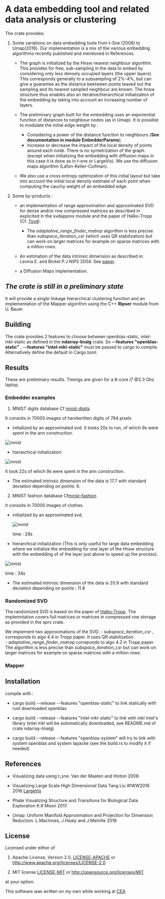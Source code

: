 # A data embedding tool and related data analysis or clustering

The crate provides:

1. Some variations on data embedding tools from t-Sne (2008) to Umap(2018).
   Our implementation is a mix of the various embedding algorithms
    recently published and mentioned in References.

   - The graph is initialized by the Hnsw nearest neighbour algorithm.  
     This provides for free, sub-sampling in the data to embed by considering only less densely occupied layers (the upper layers). This corresponds generally to a subsampling of 2%-4%, but can give a guarantee as the distance beetween points leaved out the sampling and its nearest sampled neighbour are known. The hnsw structure thus enables also an iterative/hierarchical initialization of the embedding by taking into account an increasing number of layers.
  
   - The preliminary graph built for the embedding uses an exponential function of distances to neighbour nodes (as in Umap). It is possible to modulate the initial edge weight by :
     - Considering a power of the distance function to neighbours (**See documentation in module EmbedderParams**).  
     - Increase or decrease the impact of the local density of points around each node. There is no symetrization of the graph. (except when initializing the embedding with diffusion maps in this case it is done as in t-sne or LargeVis). We use the diffusion maps algorithm (Lafon-Keller-Coifman).

   - We also use a cross entropy optimization of this initial layout but take into account the initial local density estimate of each point when computing the cauchy weight of an embedded edge.
   
 2. Some by-products :
   
    - an implementation of range approximation and approximated SVD for dense and/or row compressed matrices as described in explicited in the svdapprox module and the paper of Halko-Tropp (Cf. [Tsvd](https://arxiv.org/abs/0909.4061)).
  
        - The *adaptative_range_finder_matrep* algorithm is less precise than *subspace_iteration_csr* (which uses QR stabilization)
        but can work on larger matrices for example on sparse matrices with a million rows.

    - An estimation of the data intrinsic dimension as described in:  
            Levina E. and Bickel P.J NIPS 2004.  See [paper](https://www.stat.berkeley.edu/~bickel/mldim.pdf).
  
    - a Diffusion Maps implementation.


## *The crate is still in a preliminary state*

It will provide a single-linkage hierarchical clustering function and an implementation of the Mapper algorithm using the C++ **Ripser** module from U. Bauer.

## Building

 The crate provides 2 features to choose between openblas-static, intel-mkl-static as defined in the  **ndarray-linalg** crate. 
So **--features "openblas-static"** , **--features "intel-mkl-static"** must be passed to cargo to compile. Alternatively define the default in Cargo.toml.
## Results

These are preliminary results.
Timings are given for a 8-core i7 @2.3 Ghz laptop.

### Embedder examples

1. MNIST digits database  Cf [mnist-digits](http://yann.lecun.com/exdb/mnist/)

It consists in 70000 images of handwritten digits of 784 pixels

- initialized by an approximated svd.
It tooks 20s to run, of which 9s were spent in the ann construction.

![mnist](Images/mnist-digits-B15S0.5E10G3k8-v3-20s-compressed.jpg)

- hierarchical initialization

![mnist](Images/mnist-digits-HB15S0.5E10G3k8-v3-22s-compressed.jpg)

It took 22s of which 9s were spent in the ann construction.

- The estimated intrinsic dimension of the data is 17.7 with standard deviation depending on points: 6.

2. MNIST fashion database Cf[mnist-fashion](https://github.com/zalandoresearch/fashion-mnist/tree/master/data/fashion)

It conssits in 70000 images of clothes.

- initialized by an approximated svd.
  
  ![mnist](Images/mnist-fashion-B15S0.5G2E10k5-29s-compressed.jpg)

   time : 29s
- hierarchical initialization
  (This is only useful for large data embedding where we initialize the embedding for one layer of the Hnsw structure with the embedding of 
  of the layer just above to speed up the process).

 ![mnist](Images/mnist-fashion-HB15S0.5G2E10k5-34s-compressed.jpg)

 time : 34s 
   
- The estimated intrinsic dimension of the data is 20.9 with standard deviation depending on points : 11.8


### Randomized SVD

The randomized SVD is based on the paper of [Halko-Tropp](https://epubs.siam.org/doi/abs/10.1137/090771806).
The implemntation covers full matrices or matrices in compressed row storage as provided in the *sprs* crate.

We implement two approximations of the SVD.
       - *subspace_iteration_csr* , corresponds to algo 4.4 in Tropp paper. It uses QR stabilization.  
       - *adaptative_range_finder_matrep* correponds to algo 4.2 in Tropp paper.  The algorithm is less precise than *subspace_iteration_csr* but can work on larger matrices for example on sparse matrices with a million rows.
### Mapper


## Installation

compile with : 

* cargo build --release --features "openblas-static" to link statically with rust downloaded openblas
  
* cargo build --release --features "intel-mkl-static" to link with mkl intel's library 
    (intel mkl will be automatically downloaded, see README.md of crate ndarray-linalg)

* cargo build --release  --features "openblas-system" will try to link with system openblas and system lapacke
  (see the build.rs to modify it if needed)
## References

- Visualizing data using t_sne.
  Van der Maaten and Hinton 2008.

- Visualizing Large Scale High Dimensional Data
  Tang Liu WWW2016 2016 [LargeVis](https://arxiv.org/pdf/1602.00370.pdf)
  
- Phate Visualizing Structure and Transitions for Biological Data Exploration
  K.R Moon 2017.

- Umap: Uniform Manifold Approximation and Projection for Dimension Reduction.
  L.MacInnes, J.Healy and J.Melville 2018

## License

Licensed under either of

1. Apache License, Version 2.0, [LICENSE-APACHE](LICENSE-APACHE) or <http://www.apache.org/licenses/LICENSE-2.0>
  
2. MIT license [LICENSE-MIT](LICENSE-MIT) or <http://opensource.org/licenses/MIT>

at your option.

This software was written on my own while working at [CEA](http://www.cea.fr/)
